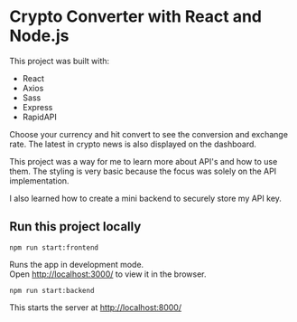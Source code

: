 # Crypto Converter with React and Node.js

This project was built with:

- React
- Axios
- Sass
- Express
- RapidAPI

Choose your currency and hit convert to see the conversion and exchange rate. The latest in crypto news is also displayed on the dashboard. 

This project was a way for me to learn more about API's and how to use them. The styling is very basic because the focus was solely on the API implementation. 

I also learned how to create a mini backend to securely store my API key.

## Run this project locally

`npm run start:frontend`

Runs the app in development mode.  
Open <http://localhost:3000/> to view it in the browser.  

`npm run start:backend`

This starts the server at <http://localhost:8000/>